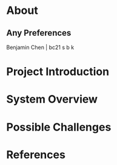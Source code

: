 # About
## Any Preferences
Benjamin Chen | bc21
s
b
k

# Project Introduction

# System Overview

# Possible Challenges

# References
